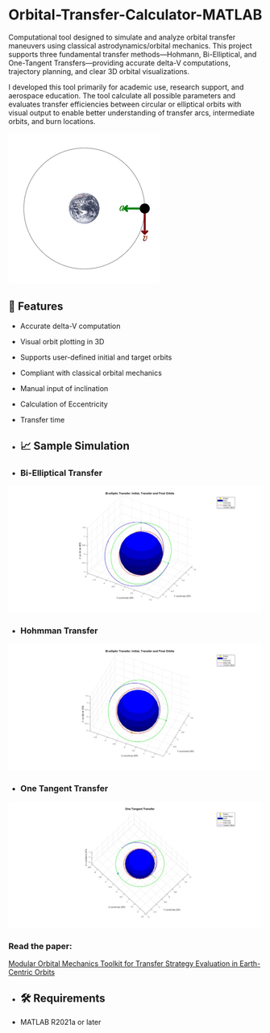 # Orbital-Transfer-Calculator-MATLAB
Computational tool designed to simulate and analyze orbital transfer maneuvers using classical astrodynamics/orbital mechanics. This project supports three fundamental transfer methods—Hohmann, Bi-Elliptical, and One-Tangent Transfers—providing accurate delta-V computations, trajectory planning, and clear 3D orbital visualizations.

I developed this tool primarily for academic use, research support, and aerospace education. The tool calculate all possible parameters and evaluates transfer efficiencies between circular or elliptical orbits with visual output to enable better understanding of transfer arcs, intermediate orbits, and burn locations.

![Orbital Mechanics](figures/Orbital_motion.gif)

## 🚀 Features
- Accurate delta-V computation
- Visual orbit plotting in 3D
- Supports user-defined initial and target orbits
- Compliant with classical orbital mechanics
- Manual input of inclination
- Calculation of Eccentricity
- Transfer time

- ## 📈 Sample Simulation
- ### Bi-Elliptical Transfer
![Bi-Elliptical Transfer Plot](figures/bielliptic.jpg)

- ### Hohmman Transfer
![Hohmman Transfer Plot](figures/hohmman.jpg)

- ### One Tangent Transfer
![One Tangent Transfer Plot](figures/onetangent.jpg)

### Read the paper:
[Modular Orbital Mechanics Toolkit for Transfer Strategy Evaluation in Earth-Centric Orbits](https://www.researchgate.net)

- ## 🛠 Requirements
- MATLAB R2021a or later
